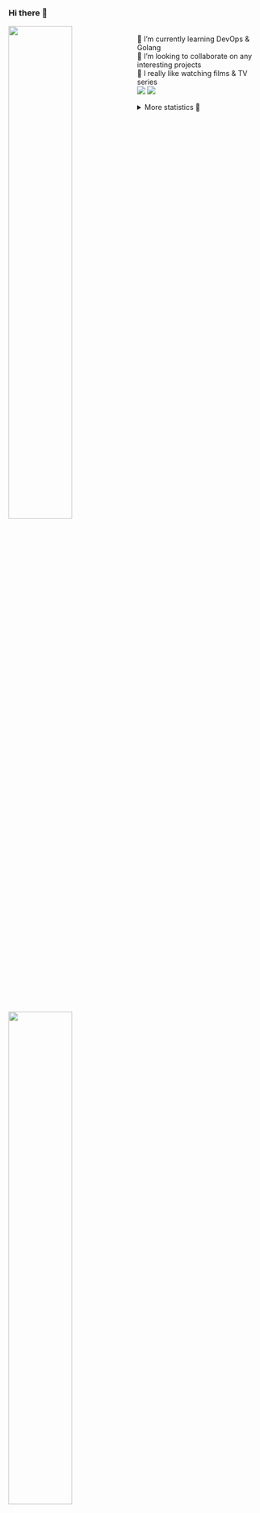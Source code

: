 ### Hi there 👋


[<img align="left" width="50%" src="https://github-readme-stats.vercel.app/api?username=rufusnufus&hide=issues&show_icons=true&count_private=true&theme=transparent&title_color=FF6F40&text_color=FBF9F8&icon_color=F48242&hide_border=true&hide_title=true#gh-dark-mode-only">](https://metrics.lecoq.io/rufusnufus#gh-dark-mode-only)
[<img align="left" width="50%" src="https://github-readme-stats.vercel.app/api?username=rufusnufus&hide=issues&show_icons=true&count_private=true&theme=transparent&title_color=FF6533&text_color=4D4644&icon_color=FF8038&hide_border=true&hide_title=true#gh-light-mode-only">](https://metrics.lecoq.io/rufusnufus#gh-light-mode-only)

<p>
  <br>
  🌱 I’m currently learning DevOps & Golang</br>
  👯 I’m looking to collaborate on any interesting projects</br>
  🎥 I really like watching films & TV series</br>
  <a href="https://linkedin.com/in/rufusnufus"><img src="https://img.shields.io/badge/linkedin-0077B5.svg?style=for-the-badge&logo=linkedin&logoColor=white"/></a>
  <a href="https://t.me/rufusnufus"><img src="https://img.shields.io/badge/-telegram-black?style=for-the-badge&color=blue&logo=telegram"/></a>
</p>

<p text-align="left">
<details>
  <summary>More statistics 👀</summary><br/>

<!--START_SECTION:waka-->
![Code Time](http://img.shields.io/badge/Code%20Time-385%20hrs%2046%20mins-blue)

![Profile Views](http://img.shields.io/badge/Profile%20Views-0-blue)

**I'm an Early 🐤** 

```text
🌞 Morning                5870 commits        █████░░░░░░░░░░░░░░░░░░░░   21.15 % 
🌆 Daytime                16095 commits       ██████████████░░░░░░░░░░░   58.00 % 
🌃 Evening                5056 commits        █████░░░░░░░░░░░░░░░░░░░░   18.22 % 
🌙 Night                  730 commits         █░░░░░░░░░░░░░░░░░░░░░░░░   02.63 % 
```
📅 **I'm Most Productive on Monday** 

```text
Monday                   5624 commits        █████░░░░░░░░░░░░░░░░░░░░   20.27 % 
Tuesday                  5299 commits        █████░░░░░░░░░░░░░░░░░░░░   19.09 % 
Wednesday                5488 commits        █████░░░░░░░░░░░░░░░░░░░░   19.78 % 
Thursday                 4959 commits        ████░░░░░░░░░░░░░░░░░░░░░   17.87 % 
Friday                   4842 commits        ████░░░░░░░░░░░░░░░░░░░░░   17.45 % 
Saturday                 652 commits         █░░░░░░░░░░░░░░░░░░░░░░░░   02.35 % 
Sunday                   887 commits         █░░░░░░░░░░░░░░░░░░░░░░░░   03.20 % 
```


📊 **This Week I Spent My Time On** 

```text
💬 Programming Languages: 
Other                    3 hrs 59 mins       ███████████████░░░░░░░░░░   58.23 % 
YAML                     53 mins             ███░░░░░░░░░░░░░░░░░░░░░░   12.90 % 
Nginx configuration file 34 mins             ██░░░░░░░░░░░░░░░░░░░░░░░   08.28 % 
Markdown                 21 mins             █░░░░░░░░░░░░░░░░░░░░░░░░   05.33 % 
Terraform                19 mins             █░░░░░░░░░░░░░░░░░░░░░░░░   04.68 % 

🔥 Editors: 
iTerm2                   3 hrs 58 mins       ███████████████░░░░░░░░░░   58.03 % 
VS Code                  2 hrs 52 mins       ██████████░░░░░░░░░░░░░░░   41.97 % 
```

**I Mostly Code in Java** 

```text
Python                   18 repos            ███░░░░░░░░░░░░░░░░░░░░░░   12.00 % 
Smarty                   15 repos            ██░░░░░░░░░░░░░░░░░░░░░░░   10.00 % 
HCL                      6 repos             █░░░░░░░░░░░░░░░░░░░░░░░░   04.00 % 
HTML                     4 repos             █░░░░░░░░░░░░░░░░░░░░░░░░   02.67 % 
Mustache                 4 repos             █░░░░░░░░░░░░░░░░░░░░░░░░   02.67 % 
```




 Last Updated on 05/07/2023 01:10:42 UTC
<!--END_SECTION:waka-->

</details>
</p>
